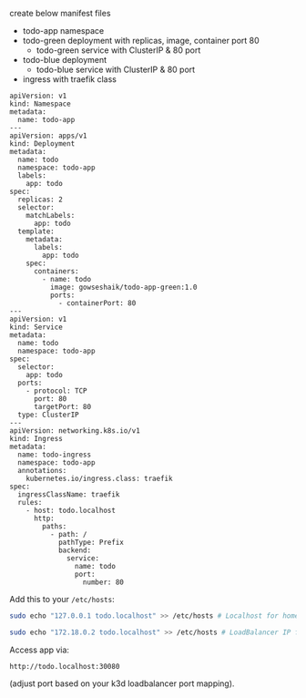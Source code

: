 create below manifest files
- todo-app namespace
- todo-green deployment with replicas, image, container port 80
	- todo-green service with ClusterIP & 80 port
- todo-blue deployment
	- todo-blue service with ClusterIP & 80 port
- ingress with traefik class
```
apiVersion: v1
kind: Namespace
metadata:
  name: todo-app
---
apiVersion: apps/v1
kind: Deployment
metadata:
  name: todo
  namespace: todo-app
  labels:
    app: todo
spec:
  replicas: 2
  selector:
    matchLabels:
      app: todo
  template:
    metadata:
      labels:
        app: todo
    spec:
      containers:
        - name: todo
          image: gowseshaik/todo-app-green:1.0
          ports:
            - containerPort: 80
---
apiVersion: v1
kind: Service
metadata:
  name: todo
  namespace: todo-app
spec:
  selector:
    app: todo
  ports:
    - protocol: TCP
      port: 80
      targetPort: 80
  type: ClusterIP
---
apiVersion: networking.k8s.io/v1
kind: Ingress
metadata:
  name: todo-ingress
  namespace: todo-app
  annotations:
    kubernetes.io/ingress.class: traefik
spec:
  ingressClassName: traefik
  rules:
    - host: todo.localhost
      http:
        paths:
          - path: /
            pathType: Prefix
            backend:
              service:
                name: todo
                port:
                  number: 80
```

Add this to your `/etc/hosts`:

```bash
sudo echo "127.0.0.1 todo.localhost" >> /etc/hosts # Localhost for homeLab

sudo echo "172.18.0.2 todo.localhost" >> /etc/hosts # LoadBalancer IP for Production grade setup and configurations
```

Access app via:

```
http://todo.localhost:30080
```

(adjust port based on your k3d loadbalancer port mapping).